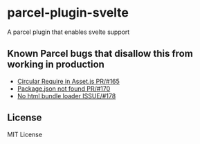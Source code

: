 # parcel-plugin-svelte
A parcel plugin that enables svelte support

## Known Parcel bugs that disallow this from working in production
* [Circular Require in Asset.js PR/#165](https://github.com/parcel-bundler/parcel/pull/165)
* [Package.json not found PR/#170](https://github.com/parcel-bundler/parcel/pull/170)
* [No html bundle loader ISSUE/#178](https://github.com/parcel-bundler/parcel/issues/178)

## License
MIT License